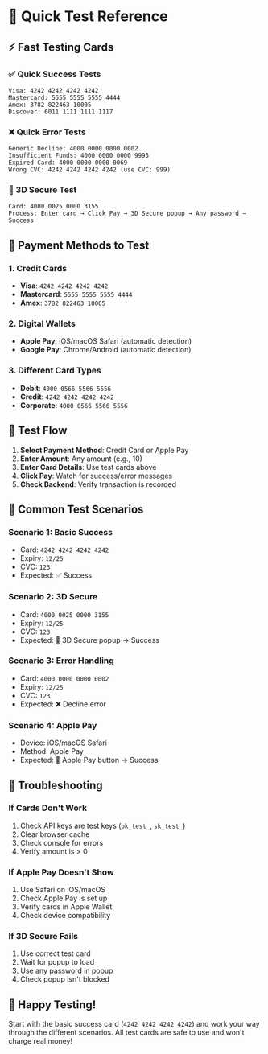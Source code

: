 # 🚀 Quick Test Reference

## ⚡ Fast Testing Cards

### ✅ Quick Success Tests
```
Visa: 4242 4242 4242 4242
Mastercard: 5555 5555 5555 4444
Amex: 3782 822463 10005
Discover: 6011 1111 1111 1117
```

### ❌ Quick Error Tests
```
Generic Decline: 4000 0000 0000 0002
Insufficient Funds: 4000 0000 0000 9995
Expired Card: 4000 0000 0000 0069
Wrong CVC: 4242 4242 4242 4242 (use CVC: 999)
```

### 🔐 3D Secure Test
```
Card: 4000 0025 0000 3155
Process: Enter card → Click Pay → 3D Secure popup → Any password → Success
```

## 📱 Payment Methods to Test

### 1. Credit Cards
- **Visa**: `4242 4242 4242 4242`
- **Mastercard**: `5555 5555 5555 4444`
- **Amex**: `3782 822463 10005`

### 2. Digital Wallets
- **Apple Pay**: iOS/macOS Safari (automatic detection)
- **Google Pay**: Chrome/Android (automatic detection)

### 3. Different Card Types
- **Debit**: `4000 0566 5566 5556`
- **Credit**: `4242 4242 4242 4242`
- **Corporate**: `4000 0566 5566 5556`

## 🎯 Test Flow

1. **Select Payment Method**: Credit Card or Apple Pay
2. **Enter Amount**: Any amount (e.g., 10)
3. **Enter Card Details**: Use test cards above
4. **Click Pay**: Watch for success/error messages
5. **Check Backend**: Verify transaction is recorded

## 🔧 Common Test Scenarios

### Scenario 1: Basic Success
- Card: `4242 4242 4242 4242`
- Expiry: `12/25`
- CVC: `123`
- Expected: ✅ Success

### Scenario 2: 3D Secure
- Card: `4000 0025 0000 3155`
- Expiry: `12/25`
- CVC: `123`
- Expected: 🔐 3D Secure popup → Success

### Scenario 3: Error Handling
- Card: `4000 0000 0000 0002`
- Expiry: `12/25`
- CVC: `123`
- Expected: ❌ Decline error

### Scenario 4: Apple Pay
- Device: iOS/macOS Safari
- Method: Apple Pay
- Expected: 🍎 Apple Pay button → Success

## 🚨 Troubleshooting

### If Cards Don't Work
1. Check API keys are test keys (`pk_test_`, `sk_test_`)
2. Clear browser cache
3. Check console for errors
4. Verify amount is > 0

### If Apple Pay Doesn't Show
1. Use Safari on iOS/macOS
2. Check Apple Pay is set up
3. Verify cards in Apple Wallet
4. Check device compatibility

### If 3D Secure Fails
1. Use correct test card
2. Wait for popup to load
3. Use any password in popup
4. Check popup isn't blocked

## 🎉 Happy Testing!

Start with the basic success card (`4242 4242 4242 4242`) and work your way through the different scenarios. All test cards are safe to use and won't charge real money!